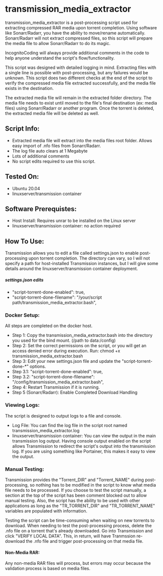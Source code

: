 # transmission_media_extractor

transmission_media_extractor is a post-processing script used for extracting compressed RAR media upon torrent completion. Using software like Sonarr/Radarr, you have the ability to move/rename automatically. Sonarr/Radarr will not extract compressed files, so this script will prepare the media file to allow Sonarr/Radarr to do its magic.

IncognitoCoding will always provide additional comments in the code to help anyone understand the script's flow/functionality.

This script was designed with detailed logging in mind. Extracting files with a single line is possible with post-processing, but any failures would be unknown. This script does two different checks at the end of the script to verify the compressed media file extracted successfully, and the media file exists in the destination.

The extracted media file will remain in the extracted folder directory. The media file needs to exist until moved to the file's final destination (ex: media files) using Sonarr/Radarr or another program. Once the torrent is deleted, the extracted media file will be deleted as well.

## Script Info:
* Extracted media file will extract into the media files root folder. Allows easy import of .nfo files from Sonarr/Radarr.
* The log file auto clears at 1 Megabyte
* Lots of additional comments
* No script edits required to use this script.

## Tested On:
* Ubuntu 20.04
* linuxserver/transmission container

## Software Prerequistes:
* Host Install: Requires unrar to be installed on the Linux server
* linuxserver/transmission container: no action required

## How To Use:
Transmission allows you to edit a file called settings.json to enable post-processing upon torrent completion. The directory can vary, so I will not specify a path for host-installed Transmission instances, but I will give some details around the linuxserver/transmission container deployment.

##### settings.json edits
* "script-torrent-done-enabled": true, 
* "script-torrent-done-filename": "/your/script path/transmission_media_extractor.bash",

### Docker Setup:
All steps are completed on the docker host.
* Step 1: Copy the transmission_media_extractor.bash into the directory you used for the bind mount. (/path to data:/config)
* Step 2: Set the correct permissions on the script, or you will get an access denied error during execution. Run: chmod +x transmission_media_extractor.bash
* Step 3: Edit your new settings.json file and update the "script-torrent-done-*" options.
* Step 3.1: "script-torrent-done-enabled": true,
* Step 3.2:  "script-torrent-done-filename": "/config/transmission_media_extractor.bash",
* Step 4: Restart Transmission if it is running.
* Step 5 (Sonarr/Radarr): Enable Completed Download Handling

### Viewing Logs:
The script is designed to output logs to a file and console. 
* Log File: You can find the log file in the script root named transmission_media_extractor.log
* linuxserver/transmission container: You can view the output in the main transmission log output. Having console output enabled on the script allows Transmission to redirect the script's output into the transmission log. If you are using something like Portainer, this makes it easy to view the output.

### Manual Testing:
Transmission provides the "Torrent_DIR" and "Torrent_NAME" during post-processing, so nothing has to be modified in the script to know what media file needs to be processed. If you choose to test the script manually, a section at the top of the script has been comment blocked out to allow manual testing. Also, the script has the ability to be used with other applications as long as the "TR_TORRENT_DIR" and "TR_TORRENT_NAME" variables are populated with information.

Testing the script can be time-consuming when waiting on new torrents to download. When needing to test the post-processing process, delete the .nfo file on a torrent that's already downloaded. Go into Transmission and click "VERIFY LOCAL DATA". This, in return, will have Tranmssion re-download the .nfo file and trigger post-processing on that media file.

#### Non-Media RAR:
Any non-media RAR files will process, but errors may occur because the validation process is based on media files.
